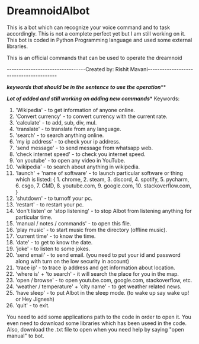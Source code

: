 # DreamnoidAIbot
This is a bot which can recognize your voice command and to task accordingly. This is not a complete perfect yet but I am still working on it. This bot is coded in Python Programming language and used some external libraries.

This is an official commands that can be used to operate the dreamnoid

---------------------------------Created by: Rishit Mavani----------------------------------------


*********keywords that should be in the sentence to use the operation*********** 

*********Lot of added and still working on adding new commands**********
Keywords:

1) 'Wikipedia' - to get information of anyone online.
2) 'Convert currency' - to convert currency with the current rate.
3) 'calculate' - to add, sub, div, mul.
4) 'translate' - to translate from any language.
5) 'search' - to search anything online.
6) 'my ip address' - to check your ip address.
7) 'send message' - to send message from whatsapp web.
8) 'check internet speed' - to check you internet speed.
9) 'on youtube' - to open any video in YouTube.
10) 'wikipedia' - to search about anything in wikipedia.
11) 'launch' + 'name of software' - to launch particular software or thing which is listed:
					{ 1. chrome,
					   2. steam,
					   3. discord,
					   4. spotify,
					   5. pycharm,
					   6. csgo,
					   7. CMD,
					   8. youtube.com,
					   9. google.com,
					  10. stackoverflow.com,
						}
12) 'shutdown' - to turnoff your pc.
13) 'restart' - to restart your pc.
14) 'don't listen' or 'stop listening' - to stop AIbot from listening anything for particular time.
15) 'manual / notes / commands' - to open this file.
16) 'play music' - to start music from the directory (offline music).
17) 'current time' - to know the time.
18) 'date' - to get to know the date.
19) 'joke' - to listen to some jokes.
20) 'send email' - to send email. (you need to put your id and password along with turn on the low security in account)
21) 'trace ip' - to trace ip address and get information about location.
22) 'where is' + 'to search' - it will search the place for you in the map.
23) 'open / browse' - to open youtube.com, google.com, stackoverflow, etc.
24) 'weather / temperature' + 'city name' - to get weather related news.
26) 'have sleep' - to put AIbot in the sleep mode. (to wake up say wake up! or Hey Jignesh)
27) 'quit' - to exit.

You need to add some applications path to the code in order to open it.
You even need to download some libraries which has been useed in the code.
Also, download the .txt file to open when you need help by saying "open manual" to bot.
